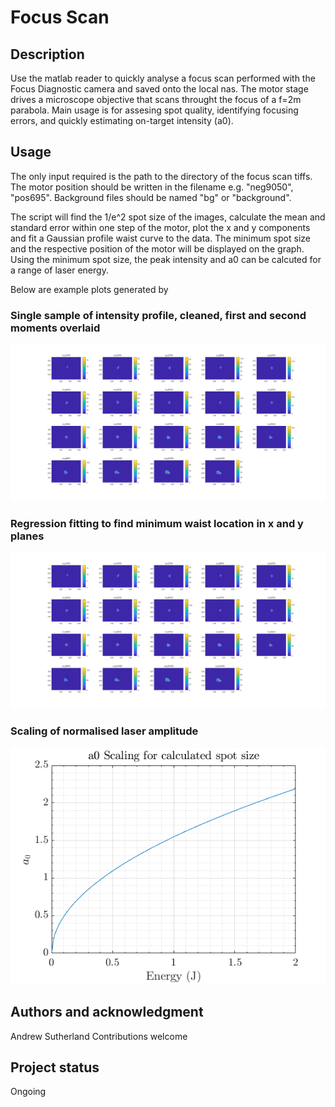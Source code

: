 # Focus Scan


## Description
Use the matlab reader to quickly analyse a focus scan performed with the Focus Diagnostic camera and saved onto the local nas.
The motor stage drives a microscope objective that scans throught the focus of a f=2m parabola.
Main usage is for assesing spot quality, identifying focusing errors, and quickly estimating on-target intensity (a0).

## Usage
The only input required is the path to the directory of the focus scan tiffs.
The motor position should be written in the filename e.g. "neg9050", "pos695". Background files should be named "bg" or "background".

The script will find the 1/e^2 spot size of the images, calculate the mean and standard error within one step of the motor, plot the x and y components and fit a Gaussian profile waist curve to the data. The minimum spot size and the respective position of the motor will be displayed on the graph. Using the minimum spot size, the peak intensity and a0 can be calcuted for a range of laser energy.

Below are example plots generated by
### Single sample of intensity profile, cleaned, first and second moments overlaid
![Focus Scan Result 1](Images/FocusCam250207.png)

### Regression fitting to find minimum waist location in x and y planes
![Focus Scan Result 2](Images/FocusCam250207.png)

### Scaling of normalised laser amplitude
![Focus Scan Result 3](Images/a0Scaling.png)

## Authors and acknowledgment
Andrew Sutherland
Contributions welcome

## Project status
Ongoing
